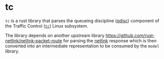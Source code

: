 # tc

`tc` is a rust library that parses the queueing discipline ([qdisc](https://tldp.org/HOWTO/Traffic-Control-HOWTO/components.html#c-qdisc)) component of the Traffic Control ([`tc`](http://man7.org/linux/man-pages/man8/tc.8.html)) Linux subsystem.

The library depends on another upstream library https://github.com/rust-netlink/netlink-packet-route for parsing the [netlink](https://www.kernel.org/doc/html/latest/userspace-api/netlink/intro.html) response which is then converted into an intermediate representation to be consumed by the `model` library.
